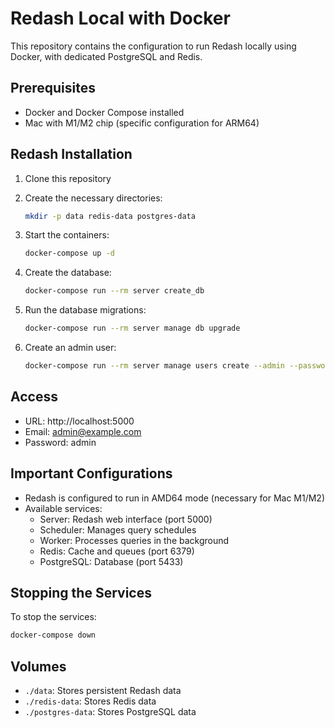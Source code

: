 # Redash Local with Docker

This repository contains the configuration to run Redash locally using Docker, with dedicated PostgreSQL and Redis.

## Prerequisites

- Docker and Docker Compose installed
- Mac with M1/M2 chip (specific configuration for ARM64)

## Redash Installation

1. Clone this repository
2. Create the necessary directories:
   ```bash
   mkdir -p data redis-data postgres-data
   ```

3. Start the containers:
   ```bash
   docker-compose up -d
   ```

4. Create the database:
   ```bash
   docker-compose run --rm server create_db
   ```

5. Run the database migrations:
   ```bash
   docker-compose run --rm server manage db upgrade
   ```

6. Create an admin user:
   ```bash
   docker-compose run --rm server manage users create --admin --password admin admin@example.com Admin
   ```

## Access

- URL: http://localhost:5000
- Email: admin@example.com
- Password: admin

## Important Configurations

- Redash is configured to run in AMD64 mode (necessary for Mac M1/M2)
- Available services:
  - Server: Redash web interface (port 5000)
  - Scheduler: Manages query schedules
  - Worker: Processes queries in the background
  - Redis: Cache and queues (port 6379)
  - PostgreSQL: Database (port 5433)

## Stopping the Services

To stop the services:

```bash
docker-compose down
```

## Volumes

- `./data`: Stores persistent Redash data
- `./redis-data`: Stores Redis data
- `./postgres-data`: Stores PostgreSQL data
